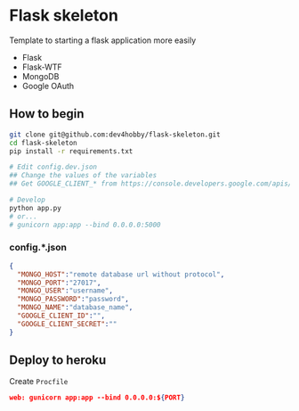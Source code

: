 # Flask skeleton

Template to starting a flask application more easily

- Flask
- Flask-WTF
- MongoDB
- Google OAuth

## How to begin

```bash
git clone git@github.com:dev4hobby/flask-skeleton.git
cd flask-skeleton
pip install -r requirements.txt

# Edit config.dev.json
## Change the values of the variables
## Get GOOGLE_CLIENT_* from https://console.developers.google.com/apis/credentials

# Develop
python app.py
# or...
# gunicorn app:app --bind 0.0.0.0:5000
```

### config.*.json

```json
{
  "MONGO_HOST":"remote database url without protocol",
  "MONGO_PORT":"27017",
  "MONGO_USER":"username",
  "MONGO_PASSWORD":"password",
  "MONGO_NAME":"database_name",
  "GOOGLE_CLIENT_ID":"",
  "GOOGLE_CLIENT_SECRET":""
}
```

## Deploy to heroku

Create `Procfile`

```json
web: gunicorn app:app --bind 0.0.0.0:${PORT}
```
